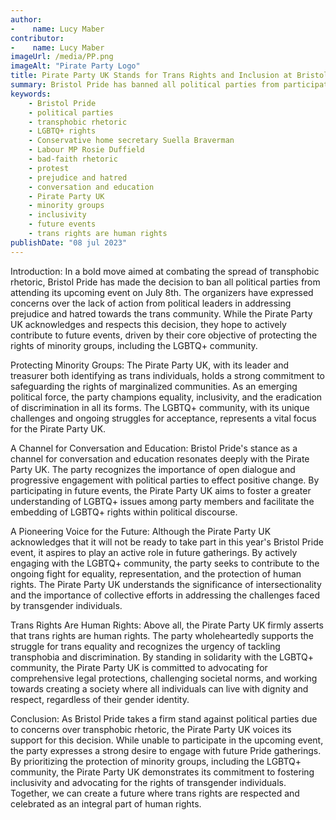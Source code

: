 ```yaml
---
author:
-    name: Lucy Maber
contributor:
-    name: Lucy Maber
imageUrl: /media/PP.png
imageAlt: "Pirate Party Logo"
title: Pirate Party UK Stands for Trans Rights and Inclusion at Bristol Pride
summary: Bristol Pride has banned all political parties from participating in their event, citing concerns about transphobic rhetoric and the lack of action from political leaders. The Pirate Party UK, whose leader and treasurer are trans individuals, supports this decision and expresses a commitment to protecting minority groups, including the LGBTQ+ community. While they are unable to participate this year, they aspire to engage in future events to foster understanding and embed LGBTQ+ rights within political discourse. The party emphasizes that trans rights are human rights and advocates for equality, representation, and the eradication of discrimination.
keywords: 
    - Bristol Pride
    - political parties
    - transphobic rhetoric
    - LGBTQ+ rights
    - Conservative home secretary Suella Braverman
    - Labour MP Rosie Duffield
    - bad-faith rhetoric
    - protest
    - prejudice and hatred
    - conversation and education
    - Pirate Party UK
    - minority groups
    - inclusivity
    - future events
    - trans rights are human rights
publishDate: "08 jul 2023"
---
```


Introduction:
In a bold move aimed at combating the spread of transphobic rhetoric, Bristol Pride has made the decision to ban all political parties from attending its upcoming event on July 8th. The organizers have expressed concerns over the lack of action from political leaders in addressing prejudice and hatred towards the trans community. While the Pirate Party UK acknowledges and respects this decision, they hope to actively contribute to future events, driven by their core objective of protecting the rights of minority groups, including the LGBTQ+ community.

Protecting Minority Groups:
The Pirate Party UK, with its leader and treasurer both identifying as trans individuals, holds a strong commitment to safeguarding the rights of marginalized communities. As an emerging political force, the party champions equality, inclusivity, and the eradication of discrimination in all its forms. The LGBTQ+ community, with its unique challenges and ongoing struggles for acceptance, represents a vital focus for the Pirate Party UK.

A Channel for Conversation and Education:
Bristol Pride's stance as a channel for conversation and education resonates deeply with the Pirate Party UK. The party recognizes the importance of open dialogue and progressive engagement with political parties to effect positive change. By participating in future events, the Pirate Party UK aims to foster a greater understanding of LGBTQ+ issues among party members and facilitate the embedding of LGBTQ+ rights within political discourse.

A Pioneering Voice for the Future:
Although the Pirate Party UK acknowledges that it will not be ready to take part in this year's Bristol Pride event, it aspires to play an active role in future gatherings. By actively engaging with the LGBTQ+ community, the party seeks to contribute to the ongoing fight for equality, representation, and the protection of human rights. The Pirate Party UK understands the significance of intersectionality and the importance of collective efforts in addressing the challenges faced by transgender individuals.

Trans Rights Are Human Rights:
Above all, the Pirate Party UK firmly asserts that trans rights are human rights. The party wholeheartedly supports the struggle for trans equality and recognizes the urgency of tackling transphobia and discrimination. By standing in solidarity with the LGBTQ+ community, the Pirate Party UK is committed to advocating for comprehensive legal protections, challenging societal norms, and working towards creating a society where all individuals can live with dignity and respect, regardless of their gender identity.

Conclusion:
As Bristol Pride takes a firm stand against political parties due to concerns over transphobic rhetoric, the Pirate Party UK voices its support for this decision. While unable to participate in the upcoming event, the party expresses a strong desire to engage with future Pride gatherings. By prioritizing the protection of minority groups, including the LGBTQ+ community, the Pirate Party UK demonstrates its commitment to fostering inclusivity and advocating for the rights of transgender individuals. Together, we can create a future where trans rights are respected and celebrated as an integral part of human rights.

